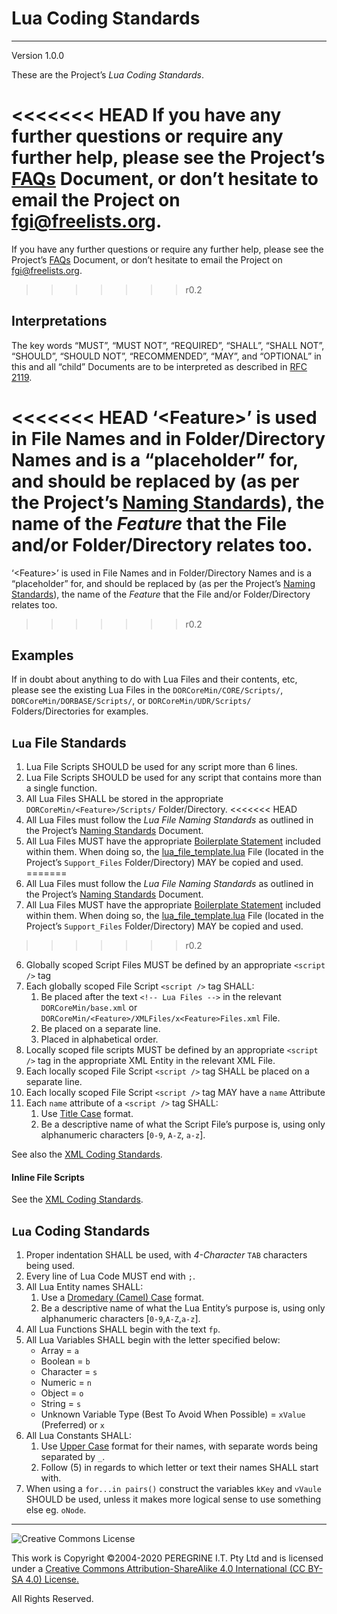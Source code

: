 # Lua Coding Standards

---

Version 1.0.0

These are the Project&rsquo;s *Lua Coding Standards*.

<<<<<<< HEAD
If you have any further questions or require any further help, please see the Project&rsquo;s [FAQs](https://github.com/Dulux-Oz/FGI/tree/master/Project_Documentation/FAQs.md) Document, or don&rsquo;t hesitate to email the Project on <fgi@freelists.org>.
=======
If you have any further questions or require any further help, please see the Project&rsquo;s [FAQs](FAQs.md) Document, or don&rsquo;t hesitate to email the Project on <fgi@freelists.org>.
>>>>>>> r0.2

## Interpretations

The key words &ldquo;MUST&rdquo;, &ldquo;MUST NOT&rdquo;, &ldquo;REQUIRED&rdquo;, &ldquo;SHALL&rdquo;, &ldquo;SHALL NOT&rdquo;, &ldquo;SHOULD&rdquo;, &ldquo;SHOULD NOT&rdquo;, &ldquo;RECOMMENDED&rdquo;, &ldquo;MAY&rdquo;, and &ldquo;OPTIONAL&rdquo; in this and all &ldquo;child&rdquo; Documents are to be interpreted as described in [RFC 2119](https://tools.ietf.org/html/rfc2119).

<<<<<<< HEAD
&lsquo;\<Feature>&rsquo; is used in File Names and in Folder/Directory Names and is a &ldquo;placeholder&rdquo; for, and should be replaced by (as per the Project&rsquo;s [Naming Standards](https://github.com/Dulux-Oz/FGI/tree/master/Project_Documentation/Naming_Standards.md)), the name of the *Feature* that the File and/or Folder/Directory relates too.
=======
&lsquo;\<Feature>&rsquo; is used in File Names and in Folder/Directory Names and is a &ldquo;placeholder&rdquo; for, and should be replaced by (as per the Project&rsquo;s [Naming Standards](Naming_Standards.md)), the name of the *Feature* that the File and/or Folder/Directory relates too.
>>>>>>> r0.2

## Examples

If in doubt about anything to do with Lua Files and their contents, etc, please see the existing Lua Files in the `DORCoreMin/CORE/Scripts/`, `DORCoreMin/DORBASE/Scripts/`, or `DORCoreMin/UDR/Scripts/` Folders/Directories for examples.

## `Lua` File Standards

1. Lua File Scripts SHOULD be used for any script more than 6 lines.
2. Lua File Scripts SHOULD be used for any script that contains more than a single function.
3. All Lua Files SHALL be stored in the appropriate `DORCoreMin/<Feature>/Scripts/` Folder/Directory.
<<<<<<< HEAD
4. All Lua Files must follow the *Lua File Naming Standards* as outlined in the Project&rsquo;s [Naming Standards](https://github.com/Dulux-Oz/FGI/tree/master/Project_Documentation/Naming_Standards.md) Document.
5. All Lua Files MUST have the appropriate [Boilerplate Statement](https://github.com/Dulux-Oz/FGI/tree/master/Support_Files/Boilerplate_Statements.md) included within them. When doing so, the [lua\_file\_template.lua](https://github.com/Dulux-Oz/FGI/tree/master/Support_Files/lua_file_template.lua) File (located in the Project&rsquo;s `Support_Files` Folder/Directory) MAY be copied and used.
=======
4. All Lua Files must follow the *Lua File Naming Standards* as outlined in the Project&rsquo;s [Naming Standards](Naming_Standards.md) Document.
5. All Lua Files MUST have the appropriate [Boilerplate Statement](../Support_Files/Boilerplate_Statements.md) included within them. When doing so, the [lua\_file\_template.lua](../Support_Files/lua_file_template.lua) File (located in the Project&rsquo;s `Support_Files` Folder/Directory) MAY be copied and used.
>>>>>>> r0.2
6. Globally scoped Script Files MUST be defined by an appropriate `<script />` tag
7. Each globally scoped File Script `<script />` tag SHALL:
	1. Be placed after the text `<!-- Lua Files -->` in the relevant `DORCoreMin/base.xml` or `DORCoreMin/<Feature>/XMLFiles/x<Feature>Files.xml` File.
	2. Be placed on a separate line.
	3. Placed in alphabetical order.
8. Locally scoped file scripts MUST be defined by an appropriate `<script />` tag in the appropriate XML Entity in the relevant XML File.
9. Each locally scoped File Script `<script />` tag SHALL be placed on a separate line.
10. Each locally scoped File Script `<script />` tag MAY have a `name` Attribute
11. Each `name` attribute of a `<script />` tag SHALL:
	1. Use [Title Case](https://en.wikipedia.org/wiki/Title_Case) format.
	2. Be a descriptive name of what the Script File&rsquo;s purpose is, using only alphanumeric characters [`0-9`, `A-Z`, `a-z`].

See also the [XML Coding Standards](https://github.com/Dulux-Oz/FGI/tree/tree/master/XML_Coding_Standards.md).

#### Inline File Scripts

See the [XML Coding Standards](https://github.com/Dulux-Oz/FGI/tree/tree/master/XML_Coding_Standards.md).

## `Lua` Coding Standards

1. Proper indentation SHALL be used, with *4-Character* `TAB` characters being used.
2. Every line of Lua Code MUST end with `;`.
3. All Lua Entity names SHALL:
	1. Use a [Dromedary (Camel) Case](https://en.wikipedia.org/wiki/Camel_case) format.
	2. Be a descriptive name of what the Lua Entity&rsquo;s purpose is, using only alphanumeric characters [`0-9`,`A-Z`,`a-z`].
4. All Lua Functions SHALL begin with the text `fp`.
5. All Lua Variables SHALL begin with the letter specified below:
	- Array = `a`
	- Boolean = `b`
	- Character = `s`
	- Numeric = `n`
	- Object = `o`
	- String = `s`
	- Unknown Variable Type (Best To Avoid When Possible) = `xValue` (Preferred) or `x`
6. All Lua Constants SHALL:
	1. Use [Upper Case](https://en.wikipedia.org/wiki/Title_Case) format for their names, with separate words being separated by `_`.
	2. Follow (5) in regards to which letter or text their names SHALL start with.
7. When using a `for...in pairs()` construct the variables `kKey` and `vVaule` SHOULD be used, unless it makes more logical sense to use something else eg. `oNode`.

---

![Creative Commons License](https://i.creativecommons.org/l/by-sa/4.0/88x31.png "Creative Commons License")

This work is Copyright &copy;2004-2020 PEREGRINE I.T. Pty Ltd and is licensed under a [Creative Commons Attribution-ShareAlike 4.0 International (CC BY-SA 4.0) License.](https://creativecommons.org/licenses/by-sa/4.0/)

All Rights Reserved.
